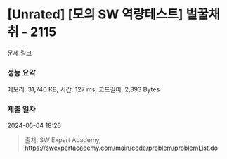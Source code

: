 # [Unrated] [모의 SW 역량테스트] 벌꿀채취 - 2115 

[문제 링크](https://swexpertacademy.com/main/code/problem/problemDetail.do?contestProbId=AV5V4A46AdIDFAWu) 

### 성능 요약

메모리: 31,740 KB, 시간: 127 ms, 코드길이: 2,393 Bytes

### 제출 일자

2024-05-04 18:26



> 출처: SW Expert Academy, https://swexpertacademy.com/main/code/problem/problemList.do